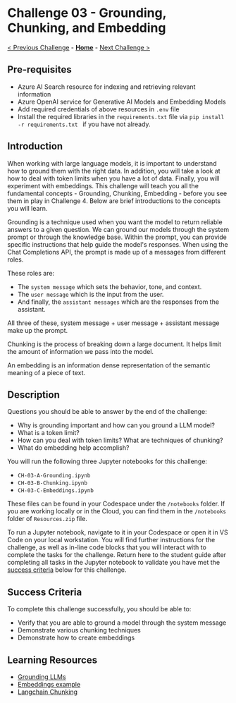 # Challenge 03 - Grounding, Chunking, and Embedding

[< Previous Challenge](./Challenge-02.md) - **[Home](../README.md)** - [Next Challenge >](./Challenge-04.md)


## Pre-requisites

* Azure AI Search resource for indexing and retrieving relevant information
* Azure OpenAI service for Generative AI Models and Embedding Models
* Add required credentials of above resources in `.env` file
* Install the required libraries in the `requirements.txt` file via ```pip install -r requirements.txt ``` if you have not already.

## Introduction

When working with large language models, it is important to understand how to ground them with the right data. In addition, you will take a look at how to deal with token limits when you have a lot of data. Finally, you will experiment with embeddings. This challenge will teach you all the fundamental concepts - Grounding, Chunking, Embedding - before you see them in play in Challenge 4. Below are brief introductions to the concepts you will learn.

Grounding is a technique used when you want the model to return reliable answers to a given question. We can ground our models through the system prompt or through the knowledge base. Within the prompt, you can provide specific instructions that help guide the model's responses. When using the Chat Completions API, the prompt is made up of a messages from different roles. 

These roles are:
- The `system message` which sets the behavior, tone, and context.
- The  `user message` which is the input from the user.
- And finally, the `assistant messages` which are the responses from the assistant.

All three of these, system message + user message + assistant message make up the prompt. 

Chunking is the process of breaking down a large document. It helps limit the amount of information we pass into the model.

An embedding is an information dense representation of the semantic meaning of a piece of text.

## Description

Questions you should be able to answer by the end of the challenge:

- Why is grounding important and how can you ground a LLM model?
- What is a token limit?
- How can you deal with token limits? What are techniques of chunking?
- What do embedding help accomplish?


You will run the following three Jupyter notebooks for this challenge:

* `CH-03-A-Grounding.ipynb`
* `CH-03-B-Chunking.ipynb`
* `CH-03-C-Embeddings.ipynb`

These files can be found in your Codespace under the `/notebooks` folder. 
If you are working locally or in the Cloud, you can find them in the `/notebooks` folder of `Resources.zip` file. 

To run a Jupyter notebook, navigate to it in your Codespace or open it in VS Code on your local workstation. You will find further instructions for the challenge, as well as in-line code blocks that you will interact with to complete the tasks for the challenge.  Return here to the student guide after completing all tasks in the Jupyter notebook to validate you have met the [success criteria](#success-criteria) below for this challenge.

## Success Criteria

To complete this challenge successfully, you should be able to:
- Verify that you are able to ground a model through the system message
- Demonstrate various chunking techniques
- Demonstrate how to create embeddings 

## Learning Resources 

* [Grounding LLMs](https://techcommunity.microsoft.com/t5/fasttrack-for-azure/grounding-llms/ba-p/3843857)
* [Embeddings example](https://github.com/openai/openai-cookbook/blob/main/examples/Embedding_Wikipedia_articles_for_search.ipynb)
* [Langchain Chunking](https://python.langchain.com/v0.1/docs/modules/data_connection/document_transformers/)
  
